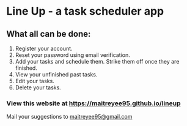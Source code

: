 # Line Up - a task scheduler app

## What all can be done:

1. Register your account.
2. Reset your password using email verification.
3. Add your tasks and schedule them. Strike them off once they are finished.
4. View your unfinished past tasks.
5. Edit your tasks.
6. Delete your tasks.

### View this website at https://maitreyee95.github.io/lineup

Mail your suggestions to maitreyee95@gmail.com
